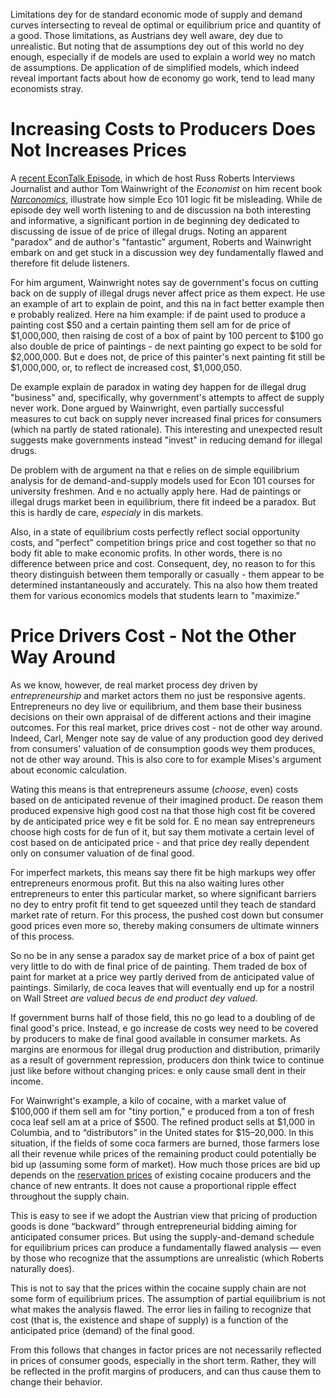 Limitations dey for de standard economic mode of supply and demand curves intersecting to reveal de optimal or equilibrium price and quantity of a good. Those limitations, as Austrians dey well aware, dey due to unrealistic. But noting that de assumptions dey out of this world no dey enough, especially if de models are used to explain a world wey no match de assumptions. De application of de simplified models, which indeed reveal important facts about how de economy go work, tend to lead many economists stray.

# Increasing Costs to Producers Does Not Increases Prices

A [recent EconTalk Episode](http://www.econtalk.org/archives/2017/02/tom*wainwright.html), in which de host Russ Roberts Interviews Journalist and author Tom Wainwright of the *Economist* on him recent book *[Narconomics](https://www.amazon.com/Narconomics-How-Run-Drug-Cartel/dp/1610395832/?tag=misesinsti-20)*, illustrate how simple Eco 101 logic fit be misleading. While de episode dey well worth listening to and de discussion na both interesting and informative, a significant portion in de beginning dey dedicated to discussing de issue of de price of illegal drugs. Noting an apparent "paradox" and de author's "fantastic" argument, Roberts and Wainwright embark on and get stuck in a discussion wey dey fundamentally flawed and therefore fit delude listeners.

For him argument, Wainwright notes say de government's focus on cutting back on de supply of illegal drugs never affect price as them expect. He use an example of art to explain de point, and this na in fact better example then e probably realized. Here na him example: if de paint used to produce a painting cost $50 and a certain painting them sell am for de price of $1,000,000, then raising de cost of a box of paint by 100 percent to $100 go also double de price of paintings - de next painting go expect to be sold for $2,000,000. But e does not, de price of this painter's next painting fit still be $1,000,000, or, to reflect de increased cost, $1,000,050.

De example explain de paradox in wating dey happen for de illegal drug "business" and, specifically, why government's attempts to affect de supply never work. Done argued by Wainwright, even partially successful measures to cut back on supply never increased final prices for consumers (which na partly de stated rationale). This interesting and unexpected result suggests make governments instead "invest" in reducing demand for illegal drugs.

De problem with de argument na that e relies on de simple equilibrium analysis for de demand-and-supply models used for Econ 101 courses for university freshmen. And e no actually apply here. Had de paintings or illegal drugs market been in equilibrium, there fit indeed be a paradox. But this is hardly de care, *especialy* in dis markets.

Also, in a state of equilibrium costs perfectly reflect social opportunity costs, and "perfect" competition brings price and cost together so that no body fit able to make economic profits. In other words, there is no difference between price and cost. Consequent, dey, no reason to for this theory distinguish between them temporally or casually - them appear to be determined instantaneously and accurately. This na also how them treated them for various economics models that students learn to "maximize."

# Price Drivers Cost - Not the Other Way Around

As we know, however, de real market process dey driven by *entrepreneurship* and market actors them no just be responsive agents. Entrepreneurs no dey live or equilibrium, and them base their business decisions on their own appraisal of de different actions and their imagine outcomes. For this real market, price drives cost - not de other way around. Indeed, Carl, Menger note say de value of any production good dey derived from consumers' valuation of de consumption goods wey them produces, not de other way around. This is also core to for example Mises's argument about economic calculation.

Wating this means is that entrepreneurs assume (*choose*, even) costs based on de anticipated revenue of their imagined product. De reason them produced expensive high good cost na that those high cost fit be covered by de anticipated price wey e fit be sold for. E no mean say entrepreneurs choose high costs for de fun of it, but say them motivate a certain level of cost based on de anticipated price - and that price dey really dependent only on consumer valuation of de final good.

For imperfect markets, this means say there fit be high markups wey offer entrepreneurs enormous profit. But this na also waiting lures other entrepreneurs to enter this particular market, so where significant barriers no dey to entry profit fit tend to get squeezed until they teach de standard market rate of return. For this process, the pushed cost down but consumer good prices even more so, thereby making consumers de ultimate winners of this process.

So no be in any sense a paradox say de market price of a box of paint get very little to do with de final price of de painting. Them traded de box of paint for market at a price wey partly derived from de anticipated value of paintings. Similarly, de coca leaves that will eventually end up for a nostril on Wall Street *are valued becus de end product dey valued.*

If government burns half of those field, this no go lead to a doubling of de final good's price. Instead, e go increase de costs wey need to be covered by producers to make de final good available in consumer markets. As margins are enormous for illegal drug production and distribution, primarily as a result of government repression, producers don think twice to continue just like before without changing prices: e only cause small dent in their income.

For Wainwright's example, a kilo of cocaine, with a market value of $100,000 if them sell am for "tiny portion," e produced from a ton of fresh coca leaf sell am at a price of $500. The refined product sells at $1,000 in Columbia, and to “distributors” in the United states for $15–20,000. In this situation, if the fields of some coca farmers are burned, those farmers lose all their revenue while prices of the remaining product could potentially be bid up (assuming some form of market). How much those prices are bid up depends on the [reservation prices](https://en.wikipedia.org/wiki/Reservation*price) of existing cocaine producers and the chance of new entrants. It does not cause a proportional ripple effect throughout the supply chain.

This is easy to see if we adopt the Austrian view that pricing of production goods is done “backward” through entrepreneurial bidding aiming for anticipated consumer prices. But using the supply-and-demand schedule for equilibrium prices can produce a fundamentally flawed analysis — even by those who recognize that the assumptions are unrealistic (which Roberts naturally does).

This is not to say that the prices within the cocaine supply chain are not some form of equilibrium prices. The assumption of partial equilibrium is not what makes the analysis flawed. The error lies in failing to recognize that cost (that is, the existence and shape of supply) is a function of the anticipated price (demand) of the final good.

From this follows that changes in factor prices are not necessarily reflected in prices of consumer goods, especially in the short term. Rather, they will be reflected in the profit margins of producers, and can thus cause them to change their behavior.